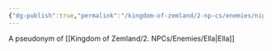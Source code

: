 ```yaml
---
{"dg-publish":true,"permalink":"/kingdom-of-zemland/2-np-cs/enemies/nightingale/","tags":["Enemies"]}
---
```



A pseudonym of [[Kingdom of Zemland/2. NPCs/Enemies/Ella\|Ella]]  